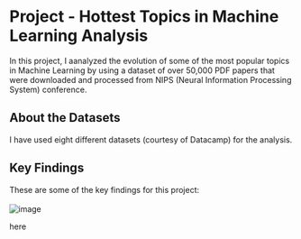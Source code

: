 # Project - Hottest Topics in Machine Learning Analysis

In this project, I aanalyzed the evolution of some of the most popular topics in Machine Learning by using a dataset of over 50,000 PDF papers that were downloaded and processed from NIPS (Neural Information Processing System) conference.


## About the Datasets

I have used eight different datasets (courtesy of Datacamp) for the analysis. 

## Key Findings
These are some of the key findings for this project:
<br> </br>
![image](https://user-images.githubusercontent.com/75243291/202104766-3ed15f00-7b46-4227-94a5-b605324eb8b6.png)

here
